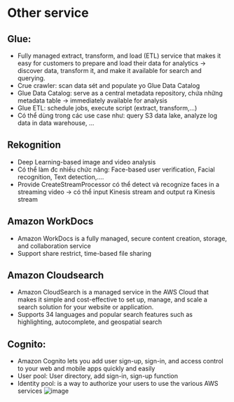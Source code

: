 # Other service

## Glue:
 - Fully managed extract, transform, and load (ETL) service that makes it easy for customers to prepare and load their data for analytics -> discover data, transform it, and make it available for search and querying.
 - Crue crawler: scan data sét and populate yo Glue Data Catalog
 - Glue Data Catalog: serve as a central metadata repository, chứa những metadata table -> immediately available for analysis
 - Glue ETL: schedule jobs, execute script (extract, transform,...)
 - Có thể dùng trong các use case như: query S3 data lake, analyze log data in data warehouse, ...
 
## Rekognition
 - Deep Learning-based image and video analysis
 - Có thể làm đc nhiều chức năng: Face-based user verification, Facial recognition, Text detection,....
 - Provide CreateStreamProcessor có thể detect và recognize faces in a streaming video -> có thể input Kinesis stream and output ra Kinesis stream

## Amazon WorkDocs
  - Amazon WorkDocs is a fully managed, secure content creation, storage, and collaboration service
  - Support share restrict, time-based file sharing

## Amazon Cloudsearch
  - Amazon CloudSearch is a managed service in the AWS Cloud that makes it simple and cost-effective to set up, manage, and scale a search solution for your website or application.
  - Supports 34 languages and popular search features such as highlighting, autocomplete, and geospatial search
## Cognito:
  - Amazon Cognito lets you add user sign-up, sign-in, and access control to your web and mobile apps quickly and easily
  - User pool: User directory, add sign-in, sign-up function
  - Identity pool: is a way to authorize your users to use the various AWS services
  ![image](https://user-images.githubusercontent.com/40649408/71245401-f05d6180-2357-11ea-95b3-73422a99e703.png)

